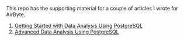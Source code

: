 This repo has the supporting material for a couple of articles I wrote for AirByte.

1. [Getting Started with Data Analysis Using PostgreSQL](https://airbyte.com/blog/getting-started-with-data-analysis-in-postgresql)
2. [Advanced Data Analysis Using PostgreSQL](https://airbyte.com/blog/advanced-data-analysis-in-postgresql) 
